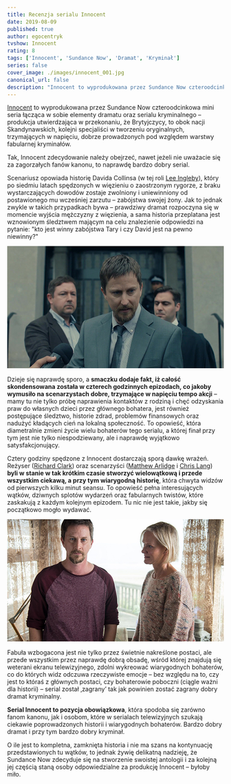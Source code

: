```yaml
---
title: Recenzja serialu Innocent
date: 2019-08-09
published: true
author: egocentryk
tvshow: Innocent
rating: 8
tags: ['Innocent', 'Sundance Now', 'Dramat', 'Kryminał']
series: false
cover_image: ./images/innocent_001.jpg
canonical_url: false
description: "Innocent to wyprodukowana przez Sundance Now czteroodcinkowa mini seria łącząca w sobie elementy dramatu oraz serialu kryminalnego – produkcja utwierdzająca w przekonaniu, że Brytyjczycy, to obok nacji Skandynawskich, kolejni specjaliści w tworzeniu oryginalnych, trzymających w napięciu, dobrze prowadzonych pod względem warstwy fabularnej kryminałów."
---
```


[Innocent](https://www.imdb.com/title/tt5963958/) to wyprodukowana przez Sundance Now czteroodcinkowa mini seria łącząca w sobie elementy dramatu oraz serialu kryminalnego – produkcja utwierdzająca w przekonaniu, że Brytyjczycy, to obok nacji Skandynawskich, kolejni specjaliści w tworzeniu oryginalnych, trzymających w napięciu, dobrze prowadzonych pod względem warstwy fabularnej kryminałów.

Tak, Innocent zdecydowanie należy obejrzeć, nawet jeżeli nie uważacie się za zagorzałych fanów kanonu, to naprawdę bardzo dobry serial.

Scenariusz opowiada historię Davida Collinsa (w tej roli [Lee Ingleby](https://www.imdb.com/name/nm0408846/)), który po siedmiu latach spędzonych w więzieniu o zaostrzonym rygorze, z braku wystarczających dowodów zostaje zwolniony i uniewinniony od postawionego mu wcześniej zarzutu – zabójstwa swojej żony. Jak to jednak zwykle w takich przypadkach bywa – prawdziwy dramat rozpoczyna się w momencie wyjścia mężczyzny z więzienia, a sama historia przeplatana jest wznowionym śledztwem mającym na celu znalezienie odpowiedzi na pytanie: "kto jest winny zabójstwa Tary i czy David jest na pewno niewinny?"

![Image](./images/innocent_002.jpg)

Dzieje się naprawdę sporo, a **smaczku dodaje fakt, iż całość skondensowana została w czterech godzinnych epizodach, co jakoby wymusiło na scenarzystach dobre, trzymające w napięciu tempo akcji** – mamy tu nie tylko próbę naprawienia kontaktów z rodziną i chęć odzyskania praw do własnych dzieci przez głównego bohatera, jest również postępujące śledztwo, historie zdrad, problemów finansowych oraz nadużyć kładących cień na lokalną społeczność. To opowieść, która diametralnie zmieni życie wielu bohaterów tego serialu, a której finał przy tym jest nie tylko niespodziewany, ale i naprawdę wyjątkowo satysfakcjonujący.

Cztery godziny spędzone z Innocent dostarczają sporą dawkę wrażeń. Reżyser ([Richard Clark](https://www.imdb.com/name/nm0164407/)) oraz scenarzyści ([Matthew Arlidge](https://www.imdb.com/name/nm1660254/) i [Chris Lang](https://www.imdb.com/name/nm0485712/)) **byli w stanie w tak krótkim czasie stworzyć wielowątkową i przede wszystkim ciekawą, a przy tym wiarygodną historię**, która chwyta widzów od pierwszych kilku minut seansu. To opowieść pełna interesujących wątków, dziwnych splotów wydarzeń oraz fabularnych twistów, które zaskakują z każdym kolejnym epizodem. Tu nic nie jest takie, jakby się początkowo mogło wydawać.

![Image](./images/innocent_003.jpg)

Fabuła wzbogacona jest nie tylko przez świetnie nakreślone postaci, ale przede wszystkim przez naprawdę dobrą obsadę, wśród której znajdują się weterani ekranu telewizyjnego, zdolni wykreować wiarygodnych bohaterów, co do których widz odczuwa rzeczywiste emocje – bez względu na to, czy jest to któraś z głównych postaci, czy bohaterowie poboczni (ciągle ważni dla historii) – serial został ‚zagrany’ tak jak powinien zostać zagrany dobry dramat kryminalny.

**Serial Innocent to pozycja obowiązkowa**, która spodoba się zarówno fanom kanonu, jak i osobom, które w serialach telewizyjnych szukają ciekawie poprowadzonych historii i wiarygodnych bohaterów. Bardzo dobry dramat i przy tym bardzo dobry kryminał.

O ile jest to kompletna, zamknięta historia i nie ma szans na kontynuację przedstawionych tu wątków, to jednak żywię delikatną nadzieję, że Sundance Now zdecyduje się na stworzenie swoistej antologii i za kolejną jej częścią staną osoby odpowiedzialne za produkcję Innocent – byłoby miło.